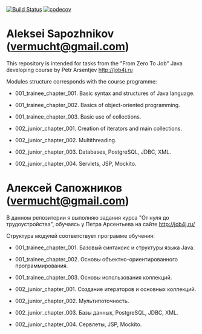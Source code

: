 [![Build Status](https://travis-ci.org/vermucht/asapozhnikov.svg?branch=master)](https://travis-ci.org/vermucht/asapozhnikov)
[![codecov](https://codecov.io/gh/vermucht/asapozhnikov/branch/master/graph/badge.svg)](https://codecov.io/gh/vermucht/asapozhnikov)

# Aleksei Sapozhnikov (vermucht@gmail.com)

This repository is intended for tasks from the "From Zero To Job" 
Java developing course by Petr Arsentjev http://job4j.ru

Modules structure corresponds with the course programme:

- 001_trainee_chapter_001. Basic syntax and structures of Java language.

- 001_trainee_chapter_002. Basics of object-oriented programming.

- 001_trainee_chapter_003. Basic use of collections.

- 002_junior_chapter_001. Creation of iterators and main collections.

- 002_junior_chapter_002. Multithreading.

- 002_junior_chapter_003. Databases, PostgreSQL, JDBC, XML.

- 002_junior_chapter_004. Servlets, JSP, Mockito.

# Алексей Сапожников (vermucht@gmail.com)

В данном репозитории я выполняю задания курса "От нуля до трудоустройства", 
обучаясь у Петра Арсентьева на сайте http://job4j.ru/

Структура модулей соответствует программе обучения:

- 001_trainee_chapter_001. Базовый синтаксис и структуры языка Java.

- 001_trainee_chapter_002. Основы объектно-ориентированного программирования.

- 001_trainee_chapter_003. Основы использования коллекций.

- 002_junior_chapter_001. Создание итераторов и основных коллекций.

- 002_junior_chapter_002. Мультипоточность.

- 002_junior_chapter_003. Базы данных, PostgreSQL, JDBC, XML.

- 002_junior_chapter_004. Сервлеты, JSP, Mockito.